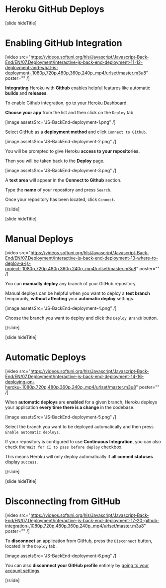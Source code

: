 # Heroku GitHub Deploys

[slide hideTitle]

# Enabling GitHub Integration

[video src="https://videos.softuni.org/hls/Javascript/Javascript-Back-End/EN/07.Deployment/interactive-js-back-end-deployment-11-12-deployment-and-what-is-deployment-,1080p,720p,480p,360p,240p,.mp4/urlset/master.m3u8" poster="" /]

**Integrating** Heroku with **Github** enables helpful features like automatic **builds** and **releases**.

To enable Github integration, [go to your Heroku Dashboard](https://dashboard.heroku.com/apps).

**Choose your app** from the list and then click on the `Deploy` tab.

[image assetsSrc="JS-BackEnd-deployment-1.png" /]

Select GitHub as a **deployment method** and click `Connect to Github`.

[image assetsSrc="JS-BackEnd-deployment-2.png" /]

You will be prompted to give Heroku **access to your repositories**.

Then you will be taken back to the **Deploy** page.

[image assetsSrc="JS-BackEnd-deployment-3.png" /]

A **text area** will appear in the **Connect to Github** section.

Type the **name** of your repository and press `Search`.

Once your repository has been located, click `Connect`.

[/slide]


[slide hideTitle]

# Manual Deploys

[video src="https://videos.softuni.org/hls/Javascript/Javascript-Back-End/EN/07.Deployment/interactive-js-back-end-deployment-13-where-to-deploy-a-js-project-,1080p,720p,480p,360p,240p,.mp4/urlset/master.m3u8" poster="" /]

You can **manually deploy** any branch of your GitHub repository.

Manual deploys can be helpful when you want to deploy a **test branch** temporarily, **without affecting** your **automatic deploy** settings.

[image assetsSrc="JS-BackEnd-deployment-4.png" /]

Choose the branch you want to deploy and click the `Deploy Branch` button.

[/slide]


[slide hideTitle]

# Automatic Deploys

[video src="https://videos.softuni.org/hls/Javascript/Javascript-Back-End/EN/07.Deployment/interactive-js-back-end-deployment-14-16-deploying-on-heroku-,1080p,720p,480p,360p,240p,.mp4/urlset/master.m3u8" poster="" /]

When **automatic deploys** are **enabled** for a given branch, Heroku deploys your application **every time there is a change** in the codebase.

[image assetsSrc="JS-BackEnd-deployment-5.png" /]

Select the branch you want to be deployed automatically and then press `Enable automatic deploys`.

If your repository is configured to use **Continuous Integration**, you can also check the `Wait for CI to pass before deploy` checkbox.

This means Heroku will only deploy automatically if **all commit statuses** display `success`.

[/slide]

[slide hideTitle]

# Disconnecting from GitHub

[video src="https://videos.softuni.org/hls/Javascript/Javascript-Back-End/EN/07.Deployment/interactive-js-back-end-deployment-17-20-github-integration-,1080p,720p,480p,360p,240p,.mp4/urlset/master.m3u8" poster="" /]

To **disconnect** an application from GitHub, press the `Disconnect` button, located in the `Deploy` tab.

[image assetsSrc="JS-BackEnd-deployment-6.png" /]

You can also **disconnect your GitHub profile** entirely by [going to your account settings](https://dashboard.heroku.com/account/applications#third-party-applications).

[/slide]
